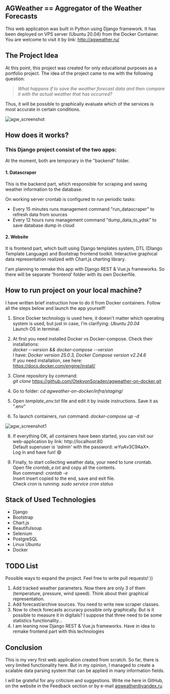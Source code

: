 ## AGWeather == Aggregator of the Weather Forecasts 

This web application was built in Python using Django framework.
It has been deployed on VPS server (Ubuntu 20.04) from the Docker Container.
You are welcome to visit it by link: http://agweather.ru/

      
## The Project Idea
At this point, this project was created for only educational purposes as a portfolio project.
The idea of the project came to me with the following question:

>_What happens if to save the weather forecast data and then compare it with the actual weather that has occurred?_

Thus, it will be possible to graphically evaluate which of the services is most accurate in certain conditions.

![agw_screenshot](https://github.com/OtekvonSoraden/agweather-on-docker/assets/92234377/5c92da64-7f44-44f8-8dea-67ea6213603d)

## How does it works?

### This Django project consist of the two apps: <br/>

At the moment, both are temporary in the "backend" folder.

#### 1. Datascraper

This is the backend part, which responsible for scraping and saving weather information to the database.

On working server crontab is configured to run periodic tasks:

- Every 15 minutes runs management command "run_datascraper" to refresh data from sources
- Every 12 hours runs management command "dump_data_to_ydsk" to save database dump in cloud

#### 2. Website

It is frontend part, which built using Django templates system, DTL (Dlango Template Language) and Bootstrap frontend toolkit.
Interactive graphical data representation realized with Chart.js charting library.

I'am planning to remake this app with Django REST & Vue.js frameworks. So there will be separate 'frontend' folder with its own Dockerfile.

## How to run project on your local machine?

I have written brief instruction how to do it from Docker containers. 
Follow all the steps below and launch the app yourself!

1) Since Docker technology is used here, it doesn't matter which operating system is used, but just in case, I'm clarifying: _Ubuntu 20.04_ \
Launch OS in terminal.

2) At first you need installed Docker vs Docker-compose. Check their installations: \
_docker --version && docker-compose --version_ \
I have: _Docker version 25.0.3, Docker Compose version v2.24.6_ \
If you need installation, see here: https://docs.docker.com/engine/install/

3) Clone repository by command: \
_git clone_ https://github.com/OtekvonSoraden/agweather-on-docker.git

4) Go to folder: _cd agweather-on-docker/infra/staging/_

5) Open _template_env.txt_ file and edit it by inside instructions.
Save it as ".env"

6) To launch containers, run command:
 _docker-compose up -d_

![agw_screenshot1](https://github.com/OtekvonSoraden/agweather-on-docker/assets/92234377/5a5c1179-3e9c-408e-a5b5-b3b2542e779c)


8) If everything OK, all containers have been started, you can visit our web-application by link: http://localhost:80 \
Default superuser is *'admin'* with the password: *wYuA*v3C9AaX*.  \
Log in and have fun! :smile:

9) Finally, to start collecting weather data, your need to tune crontab. \
Open file _crontab_e.txt_ and copy all the contents. \
Run command: _crontab -e_ \
Insert insert copied to the end, save and exit file. \
Check *cron* is running: _sudo service cron status_


## Stack of Used Technologies

- Django
- Bootstrap
- Chart.js
- Beautifulsoup
- Selenium
- PostgreSQL
- Linux Ubuntu
- Docker

## TODO List

Possible ways to expand the project. Feel free to write pull requests! ))

1. Add tracked weather parameters. Now there are only 3 of them (temperature, pressure, wind speed). Think about their graphical representation.
2. Add forecast/archive sources. You need to write new scraper classes.
3. Now to check forecasts accuracy possible only graphically. But is it possible to measure it in digitals? I suppose that three need to be some statistics functionality...
4. I am leaning now Django REST & Vue.js frameworks. Have in idea to remake frontend part with this technologies

## Conclusion

This is my very first web application created from scratch. So far, there is very limited functionality here. But in my opinion, I managed to create a scalable data parsing system that can be applied in many information fields.

I will be grateful for any criticism and suggestions. Write me here in GitHub, on the website in the Feedback section or by e-mail agweather@yandex.ru
